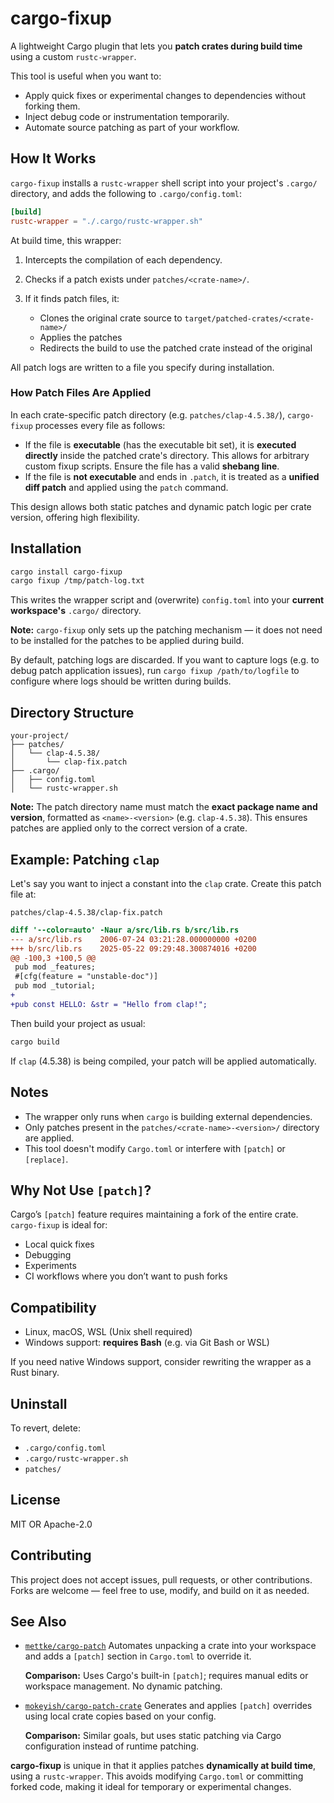 # cargo-fixup

A lightweight Cargo plugin that lets you **patch crates during build time**
using a custom `rustc-wrapper`.

This tool is useful when you want to:
- Apply quick fixes or experimental changes to dependencies without forking
  them.
- Inject debug code or instrumentation temporarily.
- Automate source patching as part of your workflow.

## How It Works

`cargo-fixup` installs a `rustc-wrapper` shell script into your project's
`.cargo/` directory, and adds the following to `.cargo/config.toml`:

```toml
[build]
rustc-wrapper = "./.cargo/rustc-wrapper.sh"
```

At build time, this wrapper:

1. Intercepts the compilation of each dependency.
2. Checks if a patch exists under `patches/<crate-name>/`.
3. If it finds patch files, it:

   * Clones the original crate source to `target/patched-crates/<crate-name>/`
   * Applies the patches
   * Redirects the build to use the patched crate instead of the original

All patch logs are written to a file you specify during installation.

### How Patch Files Are Applied

In each crate-specific patch directory (e.g. `patches/clap-4.5.38/`),
`cargo-fixup` processes every file as follows:

* If the file is **executable** (has the executable bit set), it is
  **executed directly** inside the patched crate's directory. This allows for
  arbitrary custom fixup scripts. Ensure the file has a valid **shebang line**.
* If the file is **not executable** and ends in `.patch`, it is treated as a
  **unified diff patch** and applied using the `patch` command.

This design allows both static patches and dynamic patch logic per crate
version, offering high flexibility.

## Installation

```bash
cargo install cargo-fixup
cargo fixup /tmp/patch-log.txt
```

This writes the wrapper script and (overwrite) `config.toml` into your
**current workspace's** `.cargo/` directory.

**Note:** `cargo-fixup` only sets up the patching mechanism — it does not need
to be installed for the patches to be applied during build.

By default, patching logs are discarded. If you want to capture logs (e.g. to
debug patch application issues), run `cargo fixup /path/to/logfile` to
configure where logs should be written during builds.

## Directory Structure

```
your-project/
├── patches/
│   └── clap-4.5.38/
│       └── clap-fix.patch
├── .cargo/
│   ├── config.toml
│   └── rustc-wrapper.sh
```

**Note:** The patch directory name must match the **exact package name and
version**, formatted as `<name>-<version>` (e.g. `clap-4.5.38`). This ensures
patches are applied only to the correct version of a crate.

## Example: Patching `clap`

Let's say you want to inject a constant into the `clap` crate. Create this
patch file at:

```
patches/clap-4.5.38/clap-fix.patch
```

```diff
diff '--color=auto' -Naur a/src/lib.rs b/src/lib.rs
--- a/src/lib.rs	2006-07-24 03:21:28.000000000 +0200
+++ b/src/lib.rs	2025-05-22 09:29:48.300874016 +0200
@@ -100,3 +100,5 @@
 pub mod _features;
 #[cfg(feature = "unstable-doc")]
 pub mod _tutorial;
+
+pub const HELLO: &str = "Hello from clap!";
```

Then build your project as usual:

```bash
cargo build
```

If `clap` (4.5.38) is being compiled, your patch will be applied automatically.

## Notes

* The wrapper only runs when `cargo` is building external dependencies.
* Only patches present in the `patches/<crate-name>-<version>/` directory are
  applied.
* This tool doesn't modify `Cargo.toml` or interfere with `[patch]` or
  `[replace]`.

## Why Not Use `[patch]`?

Cargo’s `[patch]` feature requires maintaining a fork of the entire crate.
`cargo-fixup` is ideal for:

* Local quick fixes
* Debugging
* Experiments
* CI workflows where you don’t want to push forks

## Compatibility

* Linux, macOS, WSL (Unix shell required)
* Windows support: **requires Bash** (e.g. via Git Bash or WSL)

If you need native Windows support, consider rewriting the wrapper as a Rust
binary.

## Uninstall

To revert, delete:

* `.cargo/config.toml`
* `.cargo/rustc-wrapper.sh`
* `patches/`

## License

MIT OR Apache-2.0

## Contributing

This project does not accept issues, pull requests, or other contributions.
Forks are welcome — feel free to use, modify, and build on it as needed.

## See Also

* [`mettke/cargo-patch`](https://github.com/mettke/cargo-patch)
  Automates unpacking a crate into your workspace and adds a `[patch]` section
  in `Cargo.toml` to override it.

  **Comparison:** Uses Cargo's built-in `[patch]`; requires manual edits or
  workspace management. No dynamic patching.

* [`mokeyish/cargo-patch-crate`](https://github.com/mokeyish/cargo-patch-crate)
  Generates and applies `[patch]` overrides using local crate copies based on
  your config.

  **Comparison:** Similar goals, but uses static patching via Cargo
  configuration instead of runtime patching.

**cargo-fixup** is unique in that it applies patches **dynamically at build
time**, using a `rustc-wrapper`. This avoids modifying `Cargo.toml` or
committing forked code, making it ideal for temporary or experimental changes.
